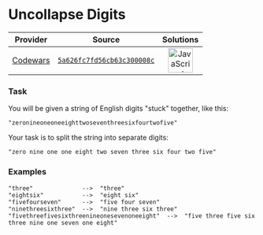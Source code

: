 [_metadata_:generated]: - "true"

# Uncollapse Digits

<!-- INFO TABLE BEGIN -->

| Provider                                        | Source                                                                               | Solutions                                                                                                                                                    |
| :---------------------------------------------: | :----------------------------------------------------------------------------------: | :----------------------------------------------------------------------------------------------------------------------------------------------------------: |
| [Codewars](../../../docs/providers/Codewars.md) | [`5a626fc7fd56cb63c300008c`](https://www.codewars.com/kata/5a626fc7fd56cb63c300008c) | [<img src="https://res.cloudinary.com/rascaltwo/image/upload/v1631924076/javascript_ehszr7.svg" alt="JavaScript" title="JavaScript" width="50" />](solve.js) |

<!-- INFO TABLE END -->

### Task

You will be given a string of English digits "stuck" together, like this:

`"zeronineoneoneeighttwoseventhreesixfourtwofive"`

Your task is to split the string into separate digits:

`"zero nine one one eight two seven three six four two five"`


### Examples
```
"three"              -->  "three"
"eightsix"           -->  "eight six"
"fivefourseven"      -->  "five four seven"
"ninethreesixthree"  -->  "nine three six three"
"fivethreefivesixthreenineonesevenoneeight"  -->  "five three five six three nine one seven one eight"
```
